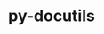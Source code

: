 ---
title: "py-docutils"
layout: cache
categories: [package, v0.18.1]
meta: {"versions": ["0.18.1"], "compilers": ["gcc@=7.3.1", "gcc@=7.5.0"], "oss": ["amzn2", "ubuntu18.04"], "platforms": ["linux"], "targets": ["aarch64", "graviton2", "x86_64", "x86_64_v3", "x86_64_v4"], "stacks": ["aws-ahug", "aws-ahug-aarch64", "aws-isc", "aws-isc-aarch64", "e4s", "radiuss", "root"], "num_specs": 7, "num_specs_by_stack": {"aws-isc": 2, "aws-ahug": 2, "root": 7, "aws-isc-aarch64": 2, "aws-ahug-aarch64": 2, "e4s": 2, "radiuss": 1}}
spec_details: [{"hash": "rintwdry42u5udzs73636tcsn3k4fgml", "compiler": "gcc@=7.3.1", "versions": ["0.18.1"], "os": "amzn2", "platform": "linux", "target": "x86_64_v4", "variants": [], "stacks": ["aws-isc", "aws-ahug", "root"], "size": "-", "tarball": "https://binaries.spack.io/v0.18.1/build_cache/linux-amzn2-x86_64_v4/gcc-7.3.1/py-docutils-0.18.1/linux-amzn2-x86_64_v4-gcc-7.3.1-py-docutils-0.18.1-rintwdry42u5udzs73636tcsn3k4fgml.spack"}, {"hash": "i3auakrqxrki3q4jleu5kzs3eseilcx7", "compiler": "gcc@=7.3.1", "versions": ["0.18.1"], "os": "amzn2", "platform": "linux", "target": "graviton2", "variants": [], "stacks": ["aws-isc-aarch64", "root", "aws-ahug-aarch64"], "size": "-", "tarball": "https://binaries.spack.io/v0.18.1/build_cache/linux-amzn2-graviton2/gcc-7.3.1/py-docutils-0.18.1/linux-amzn2-graviton2-gcc-7.3.1-py-docutils-0.18.1-i3auakrqxrki3q4jleu5kzs3eseilcx7.spack"}, {"hash": "g2oo2mwn7ffzq4dgs6btfctrzwlplxzn", "compiler": "gcc@=7.3.1", "versions": ["0.18.1"], "os": "amzn2", "platform": "linux", "target": "aarch64", "variants": [], "stacks": ["aws-isc-aarch64", "root", "aws-ahug-aarch64"], "size": "-", "tarball": "https://binaries.spack.io/v0.18.1/build_cache/linux-amzn2-aarch64/gcc-7.3.1/py-docutils-0.18.1/linux-amzn2-aarch64-gcc-7.3.1-py-docutils-0.18.1-g2oo2mwn7ffzq4dgs6btfctrzwlplxzn.spack"}, {"hash": "iwcmvan6ojogtioyjr6bmwpyo6nlcbbf", "compiler": "gcc@=7.3.1", "versions": ["0.18.1"], "os": "amzn2", "platform": "linux", "target": "x86_64_v3", "variants": [], "stacks": ["aws-isc", "aws-ahug", "root"], "size": "-", "tarball": "https://binaries.spack.io/v0.18.1/build_cache/linux-amzn2-x86_64_v3/gcc-7.3.1/py-docutils-0.18.1/linux-amzn2-x86_64_v3-gcc-7.3.1-py-docutils-0.18.1-iwcmvan6ojogtioyjr6bmwpyo6nlcbbf.spack"}, {"hash": "gdcxikihc6qkndl2gbjqlwjefjbnrjub", "compiler": "gcc@=7.5.0", "versions": ["0.18.1"], "os": "ubuntu18.04", "platform": "linux", "target": "x86_64", "variants": [], "stacks": ["root", "e4s"], "size": "-", "tarball": "https://binaries.spack.io/v0.18.1/build_cache/linux-ubuntu18.04-x86_64/gcc-7.5.0/py-docutils-0.18.1/linux-ubuntu18.04-x86_64-gcc-7.5.0-py-docutils-0.18.1-gdcxikihc6qkndl2gbjqlwjefjbnrjub.spack"}, {"hash": "wpsr5mzhkcklsv2et7vo6e5lmutmvxvd", "compiler": "gcc@=7.5.0", "versions": ["0.18.1"], "os": "ubuntu18.04", "platform": "linux", "target": "x86_64", "variants": [], "stacks": ["root", "radiuss"], "size": "-", "tarball": "https://binaries.spack.io/v0.18.1/build_cache/linux-ubuntu18.04-x86_64/gcc-7.5.0/py-docutils-0.18.1/linux-ubuntu18.04-x86_64-gcc-7.5.0-py-docutils-0.18.1-wpsr5mzhkcklsv2et7vo6e5lmutmvxvd.spack"}, {"hash": "c7eh56uv67fjyjtpz3ofu7ksvl5dpx4t", "compiler": "gcc@=7.5.0", "versions": ["0.18.1"], "os": "ubuntu18.04", "platform": "linux", "target": "x86_64", "variants": [], "stacks": ["root", "e4s"], "size": "-", "tarball": "https://binaries.spack.io/v0.18.1/build_cache/linux-ubuntu18.04-x86_64/gcc-7.5.0/py-docutils-0.18.1/linux-ubuntu18.04-x86_64-gcc-7.5.0-py-docutils-0.18.1-c7eh56uv67fjyjtpz3ofu7ksvl5dpx4t.spack"}]
---
